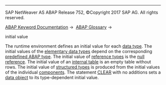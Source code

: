   

* * *

SAP NetWeaver AS ABAP Release 752, ©Copyright 2017 SAP AG. All rights reserved.

[ABAP Keyword Documentation](javascript:call_link\('abenabap.htm'\)) →  [ABAP Glossary](javascript:call_link\('abenabap_glossary.htm'\)) → 

initial value

The runtime environment defines an initial value for each [data type](javascript:call_link\('abendata_type_glosry.htm'\) "Glossary Entry"). The initial values of the [elementary data types](javascript:call_link\('abenelementary_data_type_glosry.htm'\) "Glossary Entry") depend on the corresponding [predefined ABAP type](javascript:call_link\('abenbuilt_in_types_complete.htm'\)). The initial value of [reference types](javascript:call_link\('abenreference_type_glosry.htm'\) "Glossary Entry") is the [null reference](javascript:call_link\('abennull_reference_glosry.htm'\) "Glossary Entry"). The initial value of an [internal table](javascript:call_link\('abeninternal_table_glosry.htm'\) "Glossary Entry") is an empty table without rows. The initial value of [structured types](javascript:call_link\('abenstructured_type_glosry.htm'\) "Glossary Entry") is produced from the initial values of the individual [components](javascript:call_link\('abencomponent_glosry.htm'\) "Glossary Entry"). The statement [CLEAR](javascript:call_link\('abapclear.htm'\)) with no additions sets a [data object](javascript:call_link\('abendata_object_glosry.htm'\) "Glossary Entry") to its type-dependent initial value.